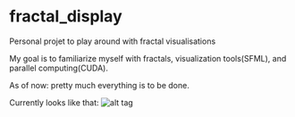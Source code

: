 # fractal_display
Personal projet to play around with fractal visualisations

My goal is to familiarize myself with fractals, visualization tools(SFML), and parallel computing(CUDA).

As of now: pretty much everything is to be done.

Currently looks like that: ![alt tag](https://scontent.fyhu1-1.fna.fbcdn.net/v/t34.0-12/14914712_10153823897901805_1454774198_n.png?oh=de107d74537fde7e6d5fdb5a425d3dc5&oe=581CB528)
